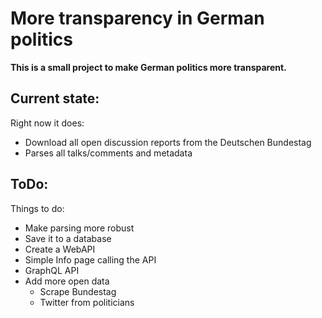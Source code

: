 # More transparency in German politics

**This is a small project to make German politics more transparent.**

## Current state:

Right now it does:
 * Download all open discussion reports from the Deutschen Bundestag
 * Parses all talks/comments and metadata

## ToDo:
Things to do:
 * Make parsing more robust
 * Save it to a database
 * Create a WebAPI
 * Simple Info page calling the API
 * GraphQL API
 * Add more open data
    * Scrape Bundestag
    * Twitter from politicians